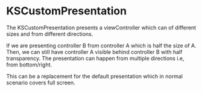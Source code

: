 # KSCustomPresentation

The KSCustomPresentation presents a viewController which can of different sizes and from different directions.

If we are presenting controller B from controller A which is half the size of A. Then, we can still have controller A
visible behind controller B with half transparency.
The presentation can happen from multiple directions i.e, from bottom/right.

This can be a replacement for the default presentation which in normal scenario covers full screen.
